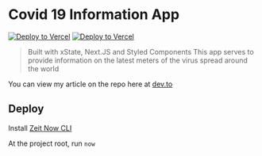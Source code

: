 # Covid 19 Information App

[![Deploy to Vercel](https://vercel.com/button)](https://vercel.com/import/project?template=https://github.com/nazmifeeroz/covid-xstate-next)
[![Deploy to Vercel](https://www.netlify.com/img/deploy/button.svg)](https://app.netlify.com/start/deploy?repository=https://github.com/nazmifeeroz/covid-xstate-next)

> Built with xState, Next.JS and Styled Components
> This app serves to provide information on the latest meters of the virus spread around the world

You can view my article on the repo here at [dev.to](https://dev.to/nazmifeeroz/build-a-web-app-that-displays-coronavirus-cases-using-state-machines-4ag7)

## Deploy

Install [Zeit Now CLI](https://vercel.com/download)

At the project root, run `now`
